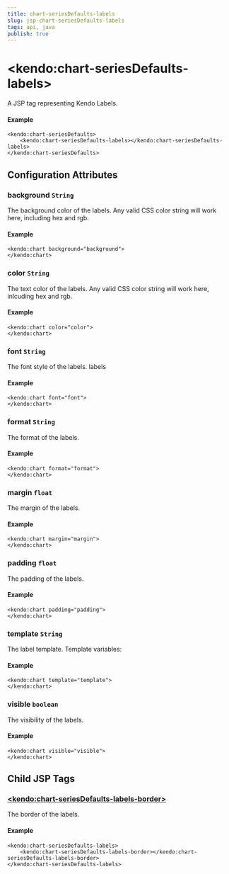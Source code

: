 ```yaml
---
title: chart-seriesDefaults-labels
slug: jsp-chart-seriesDefaults-labels
tags: api, java
publish: true
---
```


# \<kendo:chart-seriesDefaults-labels\>
A JSP tag representing Kendo Labels.

#### Example
    <kendo:chart-seriesDefaults>
        <kendo:chart-seriesDefaults-labels></kendo:chart-seriesDefaults-labels>
    </kendo:chart-seriesDefaults>


## Configuration Attributes


### background `String`

The background color of the labels. Any valid CSS color string will work here,
including hex and rgb.

#### Example
    <kendo:chart background="background">
    </kendo:chart>



### color `String`

The text color of the labels. Any valid CSS color string will work here, inlcuding hex
and rgb.

#### Example
    <kendo:chart color="color">
    </kendo:chart>



### font `String`

The font style of the labels.
labels

#### Example
    <kendo:chart font="font">
    </kendo:chart>



### format `String`

The format of the labels.

#### Example
    <kendo:chart format="format">
    </kendo:chart>



### margin `float`

The margin of the labels.

#### Example
    <kendo:chart margin="margin">
    </kendo:chart>



### padding `float`

The padding of the labels.

#### Example
    <kendo:chart padding="padding">
    </kendo:chart>



### template `String`

The label template.
Template variables:

#### Example
    <kendo:chart template="template">
    </kendo:chart>



### visible `boolean`

The visibility of the labels.

#### Example
    <kendo:chart visible="visible">
    </kendo:chart>



## Child JSP Tags

### [\<kendo:chart-seriesDefaults-labels-border\>](/api/wrappers/jsp/chart/seriesdefaults-labels-border)

The border of the labels.

#### Example

    <kendo:chart-seriesDefaults-labels>
        <kendo:chart-seriesDefaults-labels-border></kendo:chart-seriesDefaults-labels-border>
    </kendo:chart-seriesDefaults-labels>
 
